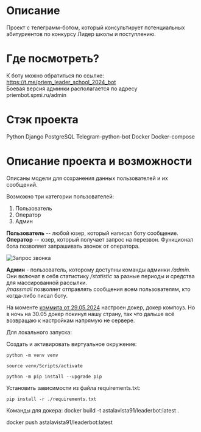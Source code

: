 # Описание
Проект с телеграмм-ботом, который консультирует потенциальных абитуриентов по конкурсу Лидер школы и поступлению.

# Где посмотреть?
К боту можно обратиться по ссылке: https://t.me/priem_leader_school_2024_bot  
Боевая версия админки располагается по адресу priembot.spmi.ru/admin

# Стэк проекта
Python
Django
PostgreSQL
Telegram-python-bot
Docker
Docker-compose

# Описание проекта и возможности
Описаны модели для сохранения данных пользователей и их сообщений.

Возможно три категории пользователей: 
1. Пользователь
2. Оператор
3. Админ

**Пользователь** -- любой юзер, который написал боту сообщение. 
**Оператор** -- юзер, который получает запрос на перезвон. 
Функционал бота позволяет запрашивать звонок от оператора. 

![Запрос звонка](https://sun9-16.userapi.com/impg/Rz_zg1bvkCasW-LS4TX4wK2LgV0ouKt9h4IUBw/7lY7eaCWUWg.jpg?size=580x286&quality=96&sign=d77acec6ca61846138dd1e10d7f5476c&type=album)

**Админ** - пользователь, которому доступны команды админки */admin*.  
Они включат в себя статистику */statistic* за разные периоды и средства для массированной рассылки.  
*/massmail* позволяет отправлять сообщения всем пользователям, кто когда-либо писал боту. 

На моменте [коммита от 29.05.2024](https://github.com/Hangman91/Leader-school-bot/commit/d7dd83f010c31789311fe0d7d8e94ca395a57cdb) настроен докер, докер компоуз. Но в ночь на 30.05 докер покинул нашу страну, так что дальше всё возвращаю к настройкам напрямую не сервере. 


Для локального запуска:

Cоздать и активировать виртуальное окружение:

```
python -m venv venv
```

```
source venv/Scripts/activate
```

```
python -m pip install --upgrade pip
```

Установить зависимости из файла requirements.txt:

```
pip install -r ./requirements.txt
```


Команды для докера: 
docker build -t astalavista91/leaderbot:latest .

docker push astalavista91/leaderbot:latest